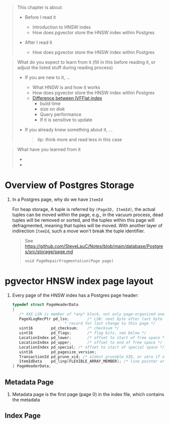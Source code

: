 > This chapter is about:
>
> * Before I read it
>
>   * Introduction to HNSW index
>   * How does pgvector store the HNSW index within Postgres
>
> * After I read it
>   * How does pgvector store the HNSW index within Postgres

> What do you expect to learn from it (fill in this before reading it, or adjust
> the listed stuff during reading process)
>
> * If you are new to it, ...
>  
>   * What HNSW is and how it works
>   * How does pgvector store the HNSW index within Postgres
>   * [Difference between IVFFlat index](https://tembo.io/blog/vector-indexes-in-pgvector)
>     * build time
>     * size on disk
>     * Query performance
>     * If it is sensitive to update
>
> * If you already knew something about it, ... 
>   > tip: think more and read less in this case

> What have you learned from it
>
> *
> *

# Overview of Postgres Storage

1. In a Postgres page, why do we have `ItemId`
   
   For heap storage, A tuple is referred by `(PageID, ItemId)`, the actual
   tuples can be moved within the page, e.g., in the vacuum process, dead
   tuples will be removed or sorted, and the tuples within this page will defragmented,
   meaning that tuples will be moved. With another layer of indirection `ItemId`,
   such a move won't break the tuple identifier.
   
   > See https://github.com/SteveLauC/Notes/blob/main/database/Postgres/src/storage/page.md
   >
   > `void PageRepairFragmentation(Page page)`

# pgvector HNSW index page layout

1. Every page of the HNSW index has a Postgres page header:

   ```c
   typedef struct PageHeaderData
   {
      /* XXX LSN is member of *any* block, not only page-organized ones */
      PageXLogRecPtr pd_lsn;		/* LSN: next byte after last byte of xlog
                          * record for last change to this page */
      uint16		pd_checksum;	/* checksum */
      uint16		pd_flags;		/* flag bits, see below */
      LocationIndex pd_lower;		/* offset to start of free space */
      LocationIndex pd_upper;		/* offset to end of free space */
      LocationIndex pd_special;	/* offset to start of special space */
      uint16		pd_pagesize_version;
      TransactionId pd_prune_xid; /* oldest prunable XID, or zero if none */
      ItemIdData	pd_linp[FLEXIBLE_ARRAY_MEMBER]; /* line pointer array */
   } PageHeaderData;
   ```

## Metadata Page

1. Metadata page is the first page (page 0) in the index file, which contains
   the metadata

## Index Page